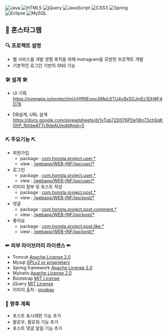 ![Java](https://img.shields.io/badge/java-%23ED8B00.svg?style=for-the-badge&logo=java&logoColor=white)
![HTML5](https://img.shields.io/badge/html5-%23E34F26.svg?style=for-the-badge&logo=html5&logoColor=white)
![jQuery](https://img.shields.io/badge/jquery-%230769AD.svg?style=for-the-badge&logo=jquery&logoColor=white)
![JavaScript](https://img.shields.io/badge/javascript-%23323330.svg?style=for-the-badge&logo=javascript&logoColor=%23F7DF1E)
![CSS3](https://img.shields.io/badge/css3-%231572B6.svg?style=for-the-badge&logo=css3&logoColor=white)
![Spring](https://img.shields.io/badge/spring-%236DB33F.svg?style=for-the-badge&logo=spring&logoColor=white)  
![Eclipse](https://img.shields.io/badge/Eclipse-FE7A16.svg?style=for-the-badge&logo=Eclipse&logoColor=white)
![MySQL](https://img.shields.io/badge/mysql-%2300f.svg?style=for-the-badge&logo=mysql&logoColor=white)

## 📢 혼스타그램

### 🔍 프로젝트 설명
* 웹 서비스를 개발 경험 축적을 위해 instragram을 모방한 프로젝트 개발
* 기본적인 로그인 기반의 SNS 기능

### 🛠 설계 🛠
 
  * UI 기획 
  https://ovenapp.io/project/mUrHflNEopvJlMpL6TU4y9x5OJmEc1DH#F4D78
 
  * DB설계, URL 설계
  https://docs.google.com/spreadsheets/d/1vTub72D076PDe1j8n73chSqKOltP_fbhbeATTc9deAU/edit#gid=0

### ⛏ 주요기능 ⛏
 * 회원가입
   * package : [com.honsta.project.user.*](https://github.com/SungHoonJoe/SpringProject/tree/develop/src/main/java/com/honsta/project/user)
   * view : [/webapp/WEB-INF/jsp/user/*](https://github.com/SungHoonJoe/SpringProject/tree/develop/src/main/webapp/WEB-INF/jsp/user)
 * 로그인
   * package : [com.honsta.project.user.*](https://github.com/SungHoonJoe/SpringProject/tree/develop/src/main/java/com/honsta/project/user)
   * view : [/webapp/WEB-INF/jsp/user/*](https://github.com/SungHoonJoe/SpringProject/tree/develop/src/main/webapp/WEB-INF/jsp/user)
 * 이미지 첨부 및 포스트 작성
   * package : [com.honsta.project.post.*](https://github.com/SungHoonJoe/SpringProject/tree/develop/src/main/java/com/honsta/project/post)
   * view : [/webapp/WEB-INF/jsp/post/*](https://github.com/SungHoonJoe/SpringProject/tree/develop/src/main/webapp/WEB-INF/jsp/post)
 * 댓글 
   * package : [com.honsta.project.post.comment.*](https://github.com/SungHoonJoe/SpringProject/tree/develop/src/main/java/com/honsta/project/post/comment)
   * view : [/webapp/WEB-INF/jsp/post/*](https://github.com/SungHoonJoe/SpringProject/tree/develop/src/main/webapp/WEB-INF/jsp/post)
 * 좋아요
   * package : [com.honsta.project.post.like.*](https://github.com/SungHoonJoe/SpringProject/tree/develop/src/main/java/com/honsta/project/post/like)
   * view : [/webapp/WEB-INF/jsp/post/*](https://github.com/SungHoonJoe/SpringProject/tree/develop/src/main/webapp/WEB-INF/jsp/post)

### ✏ 외부 라이브러리 라이센스 ✏ 

* Tomcat [Apache License 2.0](https://www.apache.org/licenses/LICENSE-2.0) 
* Mysql [GPLv2 or proprietary](https://www.gnu.org/licenses/gpl-3.0.html)
* Spring framework [Apache License 2.0](https://www.apache.org/licenses/LICENSE-2.0)  
* Mybatis [Apache License 2.0](https://www.apache.org/licenses/LICENSE-2.0)
* Bootstrap [MIT License](https://opensource.org/licenses/MIT)
* jQuery [MIT License](https://opensource.org/licenses/MIT)
* 이미지 출처 : [pixabay](https://pixabay.com/ko/)

### 🎁 향후 계획
 * 포스트 표시제한 기능 추가
 * 팔로우, 팔로워 기능 추가 
 * 포스트 댓글 알림 기능 추가

